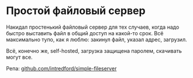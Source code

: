 # Простой файловый сервер

Накидал простенький файловый сервер для тех случаев, когда надо быстро выставить файл в общий доступ на какой-то срок. Всё максимально тупо, как я люблю: закинул файл, указал адрес, загрузил.

Всё, конечно же, self-hosted, загрузка защищена паролем, скачивать могут все.

Репа: [github.com/intredford/simple-fileserver](https://github.com/intredford/simple-fileserver)
